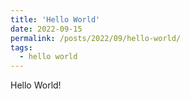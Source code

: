 ```yaml
---
title: 'Hello World'
date: 2022-09-15
permalink: /posts/2022/09/hello-world/
tags:
  - hello world
---
```


Hello World!